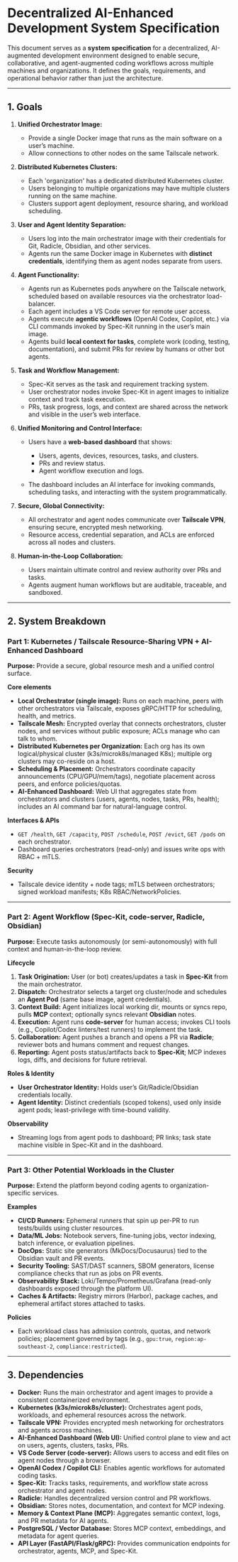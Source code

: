 # Decentralized AI-Enhanced Development System Specification

This document serves as a **system specification** for a decentralized, AI-augmented development environment designed to enable secure, collaborative, and agent-augmented coding workflows across multiple machines and organizations. It defines the goals, requirements, and operational behavior rather than just the architecture.

---

## 1. Goals

1. **Unified Orchestrator Image:**

   * Provide a single Docker image that runs as the main software on a user’s machine.
   * Allow connections to other nodes on the same Tailscale network.

2. **Distributed Kubernetes Clusters:**

   * Each 'organization' has a dedicated distributed Kubernetes cluster.
   * Users belonging to multiple organizations may have multiple clusters running on the same machine.
   * Clusters support agent deployment, resource sharing, and workload scheduling.

3. **User and Agent Identity Separation:**

   * Users log into the main orchestrator image with their credentials for Git, Radicle, Obsidian, and other services.
   * Agents run the same Docker image in Kubernetes with **distinct credentials**, identifying them as agent nodes separate from users.

4. **Agent Functionality:**

   * Agents run as Kubernetes pods anywhere on the Tailscale network, scheduled based on available resources via the orchestrator load-balancer.
   * Each agent includes a VS Code server for remote user access.
   * Agents execute **agentic workflows** (OpenAI Codex, Copilot, etc.) via CLI commands invoked by Spec-Kit running in the user’s main image.
   * Agents build **local context for tasks**, complete work (coding, testing, documentation), and submit PRs for review by humans or other bot agents.

5. **Task and Workflow Management:**

   * Spec-Kit serves as the task and requirement tracking system.
   * User orchestrator nodes invoke Spec-Kit in agent images to initialize context and track task execution.
   * PRs, task progress, logs, and context are shared across the network and visible in the user’s web interface.

6. **Unified Monitoring and Control Interface:**

   * Users have a **web-based dashboard** that shows:

     * Users, agents, devices, resources, tasks, and clusters.
     * PRs and review status.
     * Agent workflow execution and logs.
   * The dashboard includes an AI interface for invoking commands, scheduling tasks, and interacting with the system programmatically.

7. **Secure, Global Connectivity:**

   * All orchestrator and agent nodes communicate over **Tailscale VPN**, ensuring secure, encrypted mesh networking.
   * Resource access, credential separation, and ACLs are enforced across all nodes and clusters.

8. **Human-in-the-Loop Collaboration:**

   * Users maintain ultimate control and review authority over PRs and tasks.
   * Agents augment human workflows but are auditable, traceable, and sandboxed.

---

## 2. System Breakdown

### Part 1: Kubernetes / Tailscale Resource-Sharing VPN + AI-Enhanced Dashboard

**Purpose:** Provide a secure, global resource mesh and a unified control surface.

**Core elements**

* **Local Orchestrator (single image):** Runs on each machine, peers with other orchestrators via Tailscale, exposes gRPC/HTTP for scheduling, health, and metrics.
* **Tailscale Mesh:** Encrypted overlay that connects orchestrators, cluster nodes, and services without public exposure; ACLs manage who can talk to whom.
* **Distributed Kubernetes per Organization:** Each org has its own logical/physical cluster (k3s/microk8s/managed K8s); multiple org clusters may co-reside on a host.
* **Scheduling & Placement:** Orchestrators coordinate capacity announcements (CPU/GPU/mem/tags), negotiate placement across peers, and enforce policies/quotas.
* **AI-Enhanced Dashboard:** Web UI that aggregates state from orchestrators and clusters (users, agents, nodes, tasks, PRs, health); includes an AI command bar for natural-language control.

**Interfaces & APIs**

* `GET /health`, `GET /capacity`, `POST /schedule`, `POST /evict`, `GET /pods` on each orchestrator.
* Dashboard queries orchestrators (read-only) and issues write ops with RBAC + mTLS.

**Security**

* Tailscale device identity + node tags; mTLS between orchestrators; signed workload manifests; K8s RBAC/NetworkPolicies.

---

### Part 2: Agent Workflow (Spec-Kit, code-server, Radicle, Obsidian)

**Purpose:** Execute tasks autonomously (or semi-autonomously) with full context and human-in-the-loop review.

**Lifecycle**

1. **Task Origination:** User (or bot) creates/updates a task in **Spec-Kit** from the main orchestrator.
2. **Dispatch:** Orchestrator selects a target org cluster/node and schedules an **Agent Pod** (same base image, agent credentials).
3. **Context Build:** Agent initializes local working dir, mounts or syncs repo, pulls **MCP** context; optionally syncs relevant **Obsidian** notes.
4. **Execution:** Agent runs **code-server** for human access; invokes CLI tools (e.g., Copilot/Codex linters/test runners) to implement the task.
5. **Collaboration:** Agent pushes a branch and opens a PR via **Radicle**; reviewer bots and humans comment and request changes.
6. **Reporting:** Agent posts status/artifacts back to **Spec-Kit**; MCP indexes logs, diffs, and decisions for future retrieval.

**Roles & Identity**

* **User Orchestrator Identity:** Holds user’s Git/Radicle/Obsidian credentials locally.
* **Agent Identity:** Distinct credentials (scoped tokens), used only inside agent pods; least-privilege with time-bound validity.

**Observability**

* Streaming logs from agent pods to dashboard; PR links; task state machine visible in Spec-Kit and in the dashboard.

---

### Part 3: Other Potential Workloads in the Cluster

**Purpose:** Extend the platform beyond coding agents to organization-specific services.

**Examples**

* **CI/CD Runners:** Ephemeral runners that spin up per-PR to run tests/builds using cluster resources.
* **Data/ML Jobs:** Notebook servers, fine-tuning jobs, vector indexing, batch inference, or evaluation pipelines.
* **DocOps:** Static site generators (MkDocs/Docusaurus) tied to the Obsidian vault and PR events.
* **Security Tooling:** SAST/DAST scanners, SBOM generators, license compliance checks that run as jobs on PR events.
* **Observability Stack:** Loki/Tempo/Prometheus/Grafana (read-only dashboards exposed through the platform UI).
* **Caches & Artifacts:** Registry mirrors (Harbor), package caches, and ephemeral artifact stores attached to tasks.

**Policies**

* Each workload class has admission controls, quotas, and network policies; placement governed by tags (e.g., `gpu:true`, `region:ap-southeast-2`, `compliance:restricted`).

---

## 3. Dependencies

* **Docker:** Runs the main orchestrator and agent images to provide a consistent containerized environment.
* **Kubernetes (k3s/microk8s/cluster):** Orchestrates agent pods, workloads, and ephemeral resources across the network.
* **Tailscale VPN:** Provides encrypted mesh networking for orchestrators and agents across machines.
* **AI-Enhanced Dashboard (Web UI):** Unified control plane to view and act on users, agents, clusters, tasks, PRs.
* **VS Code Server (code-server):** Allows users to access and edit files on agent nodes through a browser.
* **OpenAI Codex / Copilot CLI:** Enables agentic workflows for automated coding tasks.
* **Spec-Kit:** Tracks tasks, requirements, and workflow state across orchestrator and agent nodes.
* **Radicle:** Handles decentralized version control and PR workflows.
* **Obsidian:** Stores notes, documentation, and context for MCP indexing.
* **Memory & Context Plane (MCP):** Aggregates semantic context, logs, and PR metadata for AI agents.
* **PostgreSQL / Vector Database:** Stores MCP context, embeddings, and metadata for agent queries.
* **API Layer (FastAPI/Flask/gRPC):** Provides communication endpoints for orchestrator, agents, MCP, and Spec-Kit.

